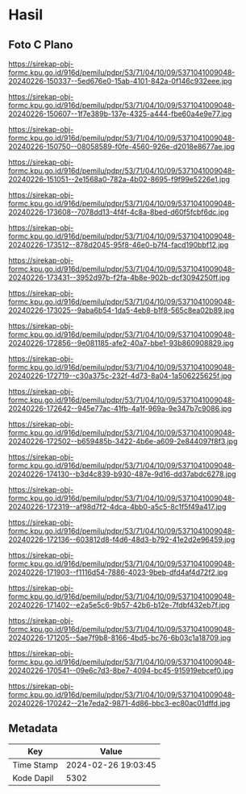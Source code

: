 # Hasil

## Foto C Plano

https://sirekap-obj-formc.kpu.go.id/916d/pemilu/pdpr/53/71/04/10/09/5371041009048-20240226-150337--5ed676e0-15ab-4101-842a-0f146c932eee.jpg

https://sirekap-obj-formc.kpu.go.id/916d/pemilu/pdpr/53/71/04/10/09/5371041009048-20240226-150607--1f7e389b-137e-4325-a444-fbe60a4e9e77.jpg

https://sirekap-obj-formc.kpu.go.id/916d/pemilu/pdpr/53/71/04/10/09/5371041009048-20240226-150750--08058589-f0fe-4560-926e-d2018e8677ae.jpg

https://sirekap-obj-formc.kpu.go.id/916d/pemilu/pdpr/53/71/04/10/09/5371041009048-20240226-151051--2e1568a0-782a-4b02-8695-f9f99e5226e1.jpg

https://sirekap-obj-formc.kpu.go.id/916d/pemilu/pdpr/53/71/04/10/09/5371041009048-20240226-173608--7078dd13-4f4f-4c8a-8bed-d60f5fcbf6dc.jpg

https://sirekap-obj-formc.kpu.go.id/916d/pemilu/pdpr/53/71/04/10/09/5371041009048-20240226-173512--878d2045-95f8-46e0-b7f4-facd190bbf12.jpg

https://sirekap-obj-formc.kpu.go.id/916d/pemilu/pdpr/53/71/04/10/09/5371041009048-20240226-173431--3952d97b-f2fa-4b8e-902b-dcf3094250ff.jpg

https://sirekap-obj-formc.kpu.go.id/916d/pemilu/pdpr/53/71/04/10/09/5371041009048-20240226-173025--9aba6b54-1da5-4eb8-b1f8-565c8ea02b89.jpg

https://sirekap-obj-formc.kpu.go.id/916d/pemilu/pdpr/53/71/04/10/09/5371041009048-20240226-172856--9e081185-afe2-40a7-bbe1-93b860908829.jpg

https://sirekap-obj-formc.kpu.go.id/916d/pemilu/pdpr/53/71/04/10/09/5371041009048-20240226-172719--c30a375c-232f-4d73-8a04-1a506225625f.jpg

https://sirekap-obj-formc.kpu.go.id/916d/pemilu/pdpr/53/71/04/10/09/5371041009048-20240226-172642--945e77ac-41fb-4a1f-969a-9e347b7c9086.jpg

https://sirekap-obj-formc.kpu.go.id/916d/pemilu/pdpr/53/71/04/10/09/5371041009048-20240226-172502--b659485b-3422-4b6e-a609-2e844097f8f3.jpg

https://sirekap-obj-formc.kpu.go.id/916d/pemilu/pdpr/53/71/04/10/09/5371041009048-20240226-174130--b3d4c839-b930-487e-9d16-dd37abdc6278.jpg

https://sirekap-obj-formc.kpu.go.id/916d/pemilu/pdpr/53/71/04/10/09/5371041009048-20240226-172319--af98d7f2-4dca-4bb0-a5c5-8c1f5f49a417.jpg

https://sirekap-obj-formc.kpu.go.id/916d/pemilu/pdpr/53/71/04/10/09/5371041009048-20240226-172136--603812d8-f4d6-48d3-b792-41e2d2e96459.jpg

https://sirekap-obj-formc.kpu.go.id/916d/pemilu/pdpr/53/71/04/10/09/5371041009048-20240226-171903--f1116d54-7886-4023-9beb-dfd4af4d72f2.jpg

https://sirekap-obj-formc.kpu.go.id/916d/pemilu/pdpr/53/71/04/10/09/5371041009048-20240226-171402--e2a5e5c6-9b57-42b6-b12e-7fdbf432eb7f.jpg

https://sirekap-obj-formc.kpu.go.id/916d/pemilu/pdpr/53/71/04/10/09/5371041009048-20240226-171205--5ae7f9b8-8166-4bd5-bc76-6b03c1a18709.jpg

https://sirekap-obj-formc.kpu.go.id/916d/pemilu/pdpr/53/71/04/10/09/5371041009048-20240226-170541--09e6c7d3-8be7-4094-bc45-915919ebcef0.jpg

https://sirekap-obj-formc.kpu.go.id/916d/pemilu/pdpr/53/71/04/10/09/5371041009048-20240226-170242--21e7eda2-9871-4d86-bbc3-ec80ac01dffd.jpg


## Metadata

| Key        | Value               |
| ---------- | ------------------- |
| Time Stamp | 2024-02-26 19:03:45 |
| Kode Dapil | 5302                |



